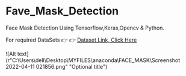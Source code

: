 # Fave_Mask_Detection
Face Mask Detection Using Tensorflow,Keras,Opencv &amp; Python.

For required DataSets  :point_right: :point_right:    [Dataset Link, Click Here ](https://drive.google.com/drive/folders/1y2q-P7HtRFr0v6g80qRJfdQLfiSX72_u?usp=sharing)



![Alt text](r"C:\Users\dell\Desktop\MYFILES\anaconda\FACE_MASK\Screenshot 2022-04-11 021856.png" "Optional title")

